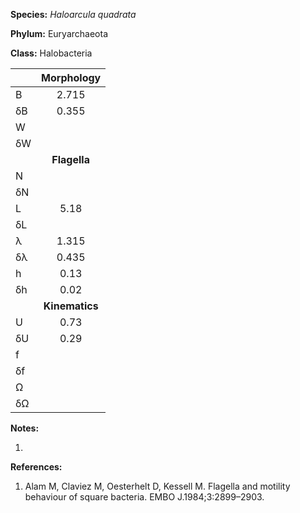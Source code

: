 **Species:** *Haloarcula quadrata*

**Phylum:** Euryarchaeota

**Class:** Halobacteria

|    | **Morphology** |
|:-- | :------------: |
| B  | 2.715 |
| δB | 0.355 |
| W  |  |
| δW |  |
|    | **Flagella** |
| N  |  |
| δN |  |
| L  | 5.18 |
| δL |  |
| λ  | 1.315 |
| δλ | 0.435 |
| h  | 0.13 |
| δh | 0.02 |
|    | **Kinematics** |
| U  | 0.73 |
| δU | 0.29 |
| f  |  |
| δf |  |
| Ω  |  |
| δΩ |  |

**Notes:**

1.

**References:**

1. Alam M, Claviez M, Oesterhelt D, Kessell M.  Flagella and motility behaviour of square bacteria.  EMBO J.1984;3:2899–2903.

